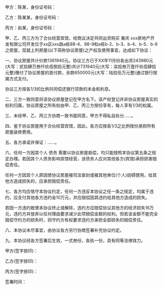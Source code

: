 
 


甲方：陈某，身份证号码：


乙方：陈某某，身份证号码：


丙方：赵某，身份证号码：


甲、乙、丙三方为了合伙经营宾馆，经商议决定共同出资购买
重庆
xxx房地产开发有限公司开发位于xx区xxx路a栋88-4、88-9和a栋b-2、b-3、b-4、b-5、b-6之房屋，现就上列房屋(以下简称协议房屋)之产权及使用事宜，达成如下协议：


一、协议房屋共计价款1381940元。协议三方已于XX年11月份各出资243980元(大写：贰拾肆万叁仟玖佰捌拾元整)共计731940元(大写：柒拾叁万壹仟玖佰肆拾元整)缴付了协议房屋的首付款，余款650000元(大写：陆拾伍万元整)通过银行按揭方式支付。


协议三方按各1/3的比例共同偿还银行贷款的本金和利息。


二、三方一致同意将该协议房屋登记在甲方名下。该产权登记并非协议房屋真实的权利归属，协议房屋之所有权由甲、乙、丙三方按份享有，每人享有1/3的权属。


三、未经甲、乙、丙三方协商一致书面同意，甲方不得私自处分……。


四、鉴于协议房屋用于合伙经营宾馆，因此，各方应按各1/3之比例按份承担所有房屋装修费用。


五、各方承诺并保证：……。


六、任何一方因其个人
债务
需要以协议房屋抵偿，均只能按照本协议第五条之规定办理。若因其个人债务影响宾馆经营，该债务人应对其他各方(宾馆)承担损害赔偿责任。


任何一方因其个人原因使协议房屋被司法查封或被其他单位(个人)妨碍使用，给其他方造成损失的，应承担赔偿责任。


七、各方均应恪守本协议约定，任何一方违反本协议之任一条之规定，均属于违约，应支付其他各方违约金10万元，并应赔偿因其违约给其他方造成的损失。


若因一方违约致使本协议终止或解除，违约方应赔偿协议其他方的经济损失16万元，违约方并放弃以任何理由要求减少此项赔偿金额的权利。但若该金额不能完全赔偿守约方的损失时，则守约方有权要求违约方承担全部损失的赔偿责任。


八、本协议未尽事宜，由协议各方另行协商签署补充协议约定。


九、本协议经各方签署后生效，一式叁份，各执一份，具有同等法律效力。


甲方(签字捺印)：


乙方(签字捺印)：


丙方(签字捺印)：


签署时间：
 


 

 
 
 
 
 
  


  
 

  


  


  
 
 
 
 

